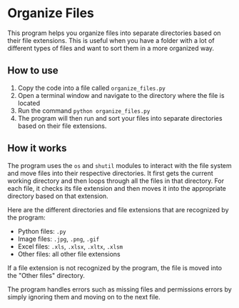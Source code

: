 # Organize Files

This program helps you organize files into separate directories based on their file extensions. This is useful when you have a folder with a lot of different types of files and want to sort them in a more organized way.

## How to use
1. Copy the code into a file called `organize_files.py`
2. Open a terminal window and navigate to the directory where the file is located
3. Run the command `python organize_files.py`
4. The program will then run and sort your files into separate directories based on their file extensions.

## How it works
The program uses the `os` and `shutil` modules to interact with the file system and move files into their respective directories. It first gets the current working directory and then loops through all the files in that directory. For each file, it checks its file extension and then moves it into the appropriate directory based on that extension.

Here are the different directories and file extensions that are recognized by the program:

- Python files: `.py`
- Image files: `.jpg`, `.png`, `.gif`
- Excel files: `.xls`, `.xlsx`, `.xltx`, `.xlsm`
- Other files: all other file extensions

If a file extension is not recognized by the program, the file is moved into the "Other files" directory.

The program handles errors such as missing files and permissions errors by simply ignoring them and moving on to the next file.
